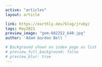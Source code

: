 ```yaml
---
active: "articles"
layout: article

link: https://earthly.dev/blog/jruby/
tags: May2021
preview_image: "gem-602252_640.jpg"
author: 'Adam Gordon Bell '

# Background shown on index page as list
# preview_full_background: false
# preview_blur: true
---
```


